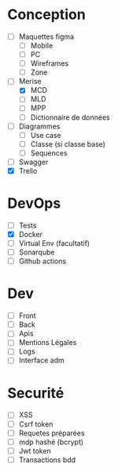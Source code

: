 # Conception
* [ ] Maquettes figma
    - [ ] Mobile
    - [ ] PC
    - [ ] Wireframes
    - [ ] Zone
* [ ] Merise
    - [x] MCD
    - [ ] MLD
    - [ ] MPP
    - [ ] Dictionnaire de données
* [ ] Diagrammes
    - [ ] Use case
    - [ ] Classe (si classe base)
    - [ ] Sequences
* [ ] Swagger
* [x] Trello

# DevOps
* [ ] Tests
* [x] Docker
* [ ] Virtual Env (facultatif)
* [ ] Sonarqube
* [ ] Github actions

# Dev 
* [ ] Front 
* [ ] Back
* [ ] Apis
* [ ] Mentions Légales
* [ ] Logs
* [ ] Interface adm

# Securité
* [ ] XSS
* [ ] Csrf token
* [ ] Requetes préparées
* [ ] mdp hashé (bcrypt)
* [ ] Jwt token
* [ ] Transactions bdd
